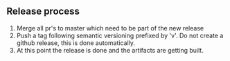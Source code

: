 ## Release process

1. Merge all pr's to master which need to be part of the new release
2. Push a tag following semantic versioning prefixed by 'v'. Do not create a github release, this is done automatically.
3. At this point the release is done and the artifacts are getting built.